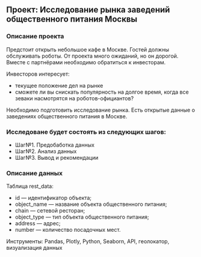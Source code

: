 ## Проект: Исследование рынка заведений общественного питания Москвы

### Описание проекта
Предстоит открыть небольшое кафе в Москве. Гостей должны обслуживать роботы. От проекта много ожиданий, но он дорогой. Вместе с партнёрами необходимо обратиться к инвесторам.

Инвесторов интересует:
- текущее положение дел на рынке
- сможете ли вы снискать популярность на долгое время, когда все зеваки насмотрятся на роботов-официантов?

Необходимо подготовить исследование рынка. Есть открытые данные о заведениях общественного питания в Москве.

### Исследоване будет состоять из следующих шагов:
- Шаг№1. Предобаботка данных
- Шаг№2. Анализ данных
- Шаг№3. Вывод и рекомендации

### Описание данных
Таблица rest_data:
- id — идентификатор объекта;
- object_name — название объекта общественного питания;
- chain — сетевой ресторан;
- object_type — тип объекта общественного питания;
- address — адрес;
- number — количество посадочных мест.

Инструменты: Pandas, Plotly, Python, Seaborn, API, геолокатор, визуализация данных
